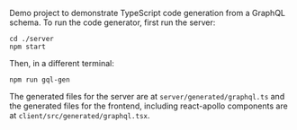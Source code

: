 Demo project to demonstrate TypeScript code generation from a GraphQL schema. To run the code generator, first run the server:

```
cd ./server
npm start
```

Then, in a different terminal:

```
npm run gql-gen
```

The generated files for the server are at `server/generated/graphql.ts` and the generated files for the frontend, including react-apollo components are at `client/src/generated/graphql.tsx`.
